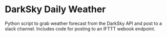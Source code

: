 # DarkSky Daily Weather
Python script to grab weather forecast from the DarkSky API and post to a slack channel. Includes code for posting to an IFTTT webook endpoint.
